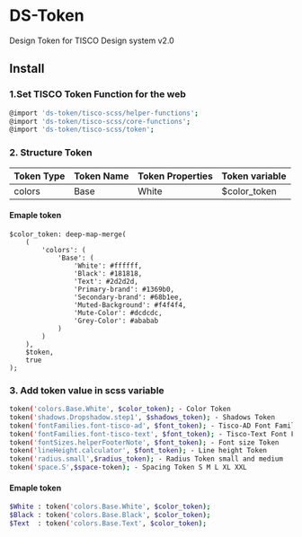 # DS-Token
Design Token for TISCO Design system v2.0

## Install
### 1.Set TISCO Token Function for the web
``` Bash
@import 'ds-token/tisco-scss/helper-functions';
@import 'ds-token/tisco-scss/core-functions';
@import 'ds-token/tisco-scss/token';

```
### 2. Structure Token
Token Type | Token Name | Token Properties | Token variable
------------ | ------------- | ------------- | -------------
colors | Base | White | $color_token

#### Emaple token
```
$color_token: deep-map-merge(
	(
		'colors': (
			'Base': (
				'White': #ffffff,
				'Black': #181818,
				'Text': #2d2d2d,
				'Primary-brand': #1369b0,
				'Secondary-brand': #68b1ee,
				'Muted-Background': #f4f4f4,
				'Mute-Color': #dcdcdc,
				'Grey-Color': #ababab
			)			
		)
	),
	$token,
	true
);
```

### 3. Add token value in scss variable
``` Bash
token('colors.Base.White', $color_token); - Color Token
token('shadows.Dropshadow.step1', $shadows_token); - Shadows Token
token('fontFamilies.font-tisco-ad', $font_token); - Tisco-AD Font Family Token
token('fontFamilies.font-tisco-text', $font_token); - Tisco-Text Font Family Token
token('fontSizes.helperFooterNote', $font_token); - Font size Token
token('lineHeight.calculator', $font_token); - Line height Token
token('radius.small',$radius_token); - Radius Token small and medium
token('space.S',$space-token); - Spacing Token S M L XL XXL 
```
#### Emaple token
``` Bash
$White : token('colors.Base.White', $color_token);
$Black : token('colors.Base.Black', $color_token);
$Text  : token('colors.Base.Text', $color_token);
